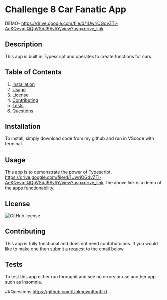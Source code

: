 # Challenge 8 Car Fanatic App

DEMO-
https://drive.google.com/file/d/1UwriOGdvZTi-AeKQevmIQQpVSdJ9AvAY/view?usp=drive_link

## Description
This app is built in Typescript and operates to create functions for cars.

## Table of Contents
1. [Installation](#installation)
2. [Usage](#usage)
3. [License](#license)
4. [Contributing](#contributing)
5. [Tests](#tests)
6. [Questions](#questions)

## Installation
To install, simply download code from my github  and run in VScode with terminal.

## Usage
This app is to demonstrate the power of Typescript.
https://drive.google.com/file/d/1UwriOGdvZTi-AeKQevmIQQpVSdJ9AvAY/view?usp=drive_link
The above link is a demo of the apps functionability.
## License
![GitHub license](https://img.shields.io/badge/license-MIT-blue.svg)

## Contributing
This app is fully functional and does not need  contributuions.  If you would like to make one then submit a request  to the email below.

## Tests
To test this app either run throughit and see no errors or use another app such as Insomnia.

##Questions
https://github.com/UnknownKonflikt
